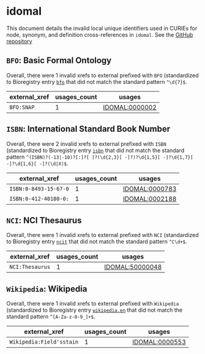# idomal

This document details the invalid local unique identifiers used in CURIEs
for node, synonym, and definition cross-references in `idomal`. See the [GitHub repository](https://github.com/VEuPathDB-ontology/IDOMAL)


## `BFO`: Basic Formal Ontology

Overall, there were 1 invalid
xrefs to external prefixed with `BFO` (standardized to Bioregistry
entry [`bfo`]((https://bioregistry.io/bfo)) that
did not match the standard pattern `^\d{7}$`.

| external_xref   |   usages_count | usages                                                  |
|-----------------|----------------|---------------------------------------------------------|
| `BFO:SNAP`      |              1 | [IDOMAL:0000002](https://bioregistry.io/IDOMAL:0000002) |

## `ISBN`: International Standard Book Number

Overall, there were 2 invalid
xrefs to external prefixed with `ISBN` (standardized to Bioregistry
entry [`isbn`]((https://bioregistry.io/isbn)) that
did not match the standard pattern `^(ISBN)?(-13|-10)?[:]?[ ]?(\d{2,3}[ -]?)?\d{1,5}[ -]?\d{1,7}[ -]?\d{1,6}[ -]?(\d|X)$`.

| external_xref         |   usages_count | usages                                                  |
|-----------------------|----------------|---------------------------------------------------------|
| `ISBN:0-8493-15-67-0` |              1 | [IDOMAL:0000783](https://bioregistry.io/IDOMAL:0000783) |
| `ISBN:0-412-40180-0:` |              1 | [IDOMAL:0002188](https://bioregistry.io/IDOMAL:0002188) |

## `NCI`: NCI Thesaurus

Overall, there were 1 invalid
xrefs to external prefixed with `NCI` (standardized to Bioregistry
entry [`ncit`]((https://bioregistry.io/ncit)) that
did not match the standard pattern `^C\d+$`.

| external_xref   |   usages_count | usages                                                    |
|-----------------|----------------|-----------------------------------------------------------|
| `NCI:Thesaurus` |              1 | [IDOMAL:50000048](https://bioregistry.io/IDOMAL:50000048) |

## `Wikipedia`: Wikipedia

Overall, there were 1 invalid
xrefs to external prefixed with `Wikipedia` (standardized to Bioregistry
entry [`wikipedia.en`]((https://bioregistry.io/wikipedia.en)) that
did not match the standard pattern `^[A-Za-z-0-9_]+$`.

| external_xref            |   usages_count | usages                                                  |
|--------------------------|----------------|---------------------------------------------------------|
| `Wikipedia:Field'sstain` |              1 | [IDOMAL:0000553](https://bioregistry.io/IDOMAL:0000553) |

